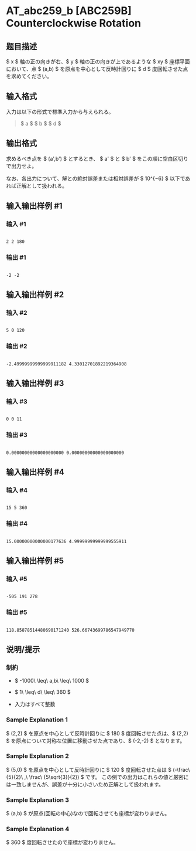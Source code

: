 # AT_abc259_b [ABC259B] Counterclockwise Rotation

## 题目描述

[problemUrl]: https://atcoder.jp/contests/abc259/tasks/abc259_b

$ x $ 軸の正の向きが右、$ y $ 軸の正の向きが上であるような $ xy $ 座標平面において、点 $ (a,b) $ を原点を中心として反時計回りに $ d $ 度回転させた点を求めてください。

## 输入格式

入力は以下の形式で標準入力から与えられる。

> $ a $ $ b $ $ d $

## 输出格式

求めるべき点を $ (a',b') $ とするとき、 $ a' $ と $ b' $ をこの順に空白区切りで出力せよ。  
なお、各出力について、解との絶対誤差または相対誤差が $ 10^{−6} $ 以下であれば正解として扱われる。

## 输入输出样例 #1

### 输入 #1

```
2 2 180
```

### 输出 #1

```
-2 -2
```

## 输入输出样例 #2

### 输入 #2

```
5 0 120
```

### 输出 #2

```
-2.49999999999999911182 4.33012701892219364908
```

## 输入输出样例 #3

### 输入 #3

```
0 0 11
```

### 输出 #3

```
0.00000000000000000000 0.00000000000000000000
```

## 输入输出样例 #4

### 输入 #4

```
15 5 360
```

### 输出 #4

```
15.00000000000000177636 4.99999999999999555911
```

## 输入输出样例 #5

### 输入 #5

```
-505 191 278
```

### 输出 #5

```
118.85878514480690171240 526.66743699786547949770
```

## 说明/提示

### 制約

- $ -1000\ \leq\ a,b\ \leq\ 1000 $
- $ 1\ \leq\ d\ \leq\ 360 $
- 入力はすべて整数

### Sample Explanation 1

$ (2,2) $ を原点を中心として反時計回りに $ 180 $ 度回転させた点は、$ (2,2) $ を原点について対称な位置に移動させた点であり、$ (-2,-2) $ となります。

### Sample Explanation 2

$ (5,0) $ を原点を中心として反時計回りに $ 120 $ 度回転させた点は $ (-\frac\ {5}{2}\ ,\ \frac\ {5\sqrt{3}}{2}) $ です。 この例での出力はこれらの値と厳密には一致しませんが、誤差が十分に小さいため正解として扱われます。

### Sample Explanation 3

$ (a,b) $ が原点(回転の中心)なので回転させても座標が変わりません。

### Sample Explanation 4

$ 360 $ 度回転させたので座標が変わりません。